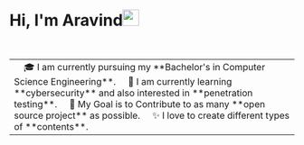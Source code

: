 # Hi, I'm Aravind<img src="https://github.com/TheDudeThatCode/TheDudeThatCode/blob/master/Assets/Hi.gif" width="29px">
<table>
<tr>
  <td valign="center">
    🎓 I am currently pursuing my **Bachelor's in Computer Science Engineering**.
    🌱 I am currently learning **cybersecurity** and also interested in **penetration testing**.
    🎯 My Goal is to Contribute to as many **open source project** as possible.
    ✨ I love to create different types of **contents**.
  </td>
<table>
<tr>

